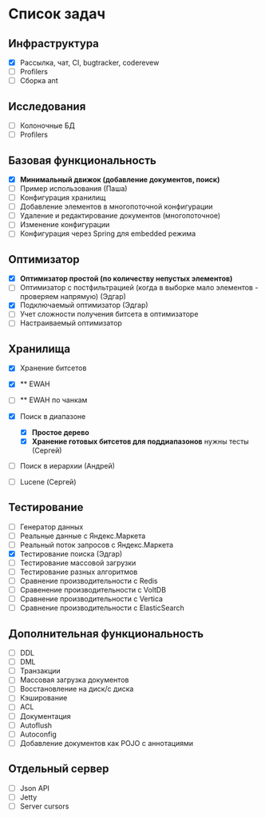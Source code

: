 Список задач
====

Инфраструктура
----
- [x] Рассылка, чат, CI, bugtracker, coderevew  
- [ ] Profilers  
- [ ] Сборка ant  

Исследования
----
- [ ] Колоночные БД  
- [ ] Profilers  

Базовая функциональность
----
- [x] __Минимальный движок (добавление документов, поиск)__
- [ ] Пример использования (Паша)
- [ ] Конфигурация хранилищ
- [ ] Добавление элементов в многопоточной конфигурации
- [ ] Удаление и редактирование документов (многопоточное)
- [ ] Изменение конфигурации
- [ ] Конфигурация через Spring для embedded режима

Оптимизатор
----
- [x] __Оптимизатор простой (по количеству непустых элементов)__
- [ ] Оптимизатор с постфильтрацией (когда в выборке мало элементов - проверяем напрямую) (Эдгар)
- [x] Подключаемый оптимизатор (Эдгар)
- [ ] Учет сложности получения битсета в оптимизаторе
- [ ] Настраиваемый оптимизатор

Хранилища
----
- [x] Хранение битсетов  
- [x] ** EWAH
- [ ] ** EWAH по чанкам
- [x] Поиск в диапазоне
  - [x] __Простое дерево__
  - [x] __Хранение готовых битсетов для поддиапазонов__ нужны тесты (Сергей)
- [ ] Поиск в иерархии (Андрей)
- [ ] Lucene (Сергей)


Тестирование
----
- [ ] Генератор данных
- [ ] Реальные данные с Яндекс.Маркета
- [ ] Реальный поток запросов с Яндекс.Маркета
- [x] Тестирование поиска (Эдгар)
- [ ] Тестирование массовой загрузки
- [ ] Тестирование разных алгоритмов
- [ ] Сравнение производительности с Redis
- [ ] Сравенение производительности с VoltDB
- [ ] Сравнение производительности с Vertica
- [ ] Сравнение производительности с ElasticSearch

Дополнительная функциональность
----
- [ ] DDL
- [ ] DML
- [ ] Транзакции
- [ ] Массовая загрузка документов
- [ ] Восстановление на диск/с диска
- [ ] Кэширование
- [ ] ACL
- [ ] Документация
- [ ] Autoflush
- [ ] Autoconfig
- [ ] Добавление документов как POJO с аннотациями

Отдельный сервер
---
- [ ] Json API
- [ ] Jetty
- [ ] Server cursors
